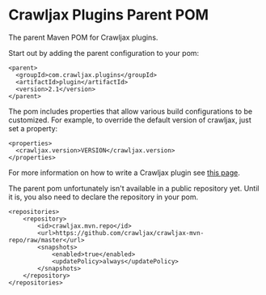 Crawljax Plugins Parent POM
===========================

The parent Maven POM for Crawljax plugins.

Start out by adding the parent configuration to your pom:

    <parent>
      <groupId>com.crawljax.plugins</groupId>
      <artifactId>plugin</artifactId>
      <version>2.1</version>
    </parent>

The pom includes properties that allow various build configurations to be customized. 
For example, to override the default version of crawljax, just set a property:

    <properties>
      <crawljax.version>VERSION</crawljax.version>
    </properties>

For more information on how to write a Crawljax plugin see [this page](https://github.com/crawljax/crawljax/wiki/Writing-a-plugin).

The parent pom unfortunately isn't available in a public repository yet. Until it is, you also need to declare the repository in your pom.

    <repositories>
        <repository>
            <id>crawljax.mvn.repo</id>
            <url>https://github.com/crawljax/crawljax-mvn-repo/raw/master</url>
            <snapshots>
                <enabled>true</enabled>
                <updatePolicy>always</updatePolicy>
            </snapshots>
        </repository>
    </repositories>
